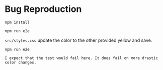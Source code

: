 #  Bug Reproduction

`npm install`

`npm run e2e`

`src/styles.css` update the color to the other provided yellow and save.

`npm run e2e` 

    I expect that the test would fail here. It does fail on more drastic color changes.



